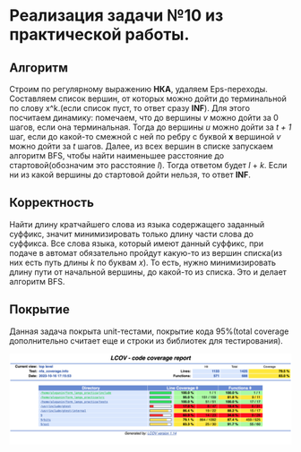# Реализация задачи №10 из практической работы. 
## Алгоритм 
Строим по регулярному выражению **НКА**, удаляем Eps-переходы. Составляем список вершин, от которых можно дойти до терминальной по слову x^k.(если список пуст, то ответ сразу **INF**). Для этого посчитаем динамику: помечаем, что до вершины _v_ можно дойти за 0 шагов, если она терминальная. Тогда до вершины _u_ можно дойти за _t + 1_ шаг, если до какой-то смежной с ней по ребру с буквой **x** вершиной _v_ можно дойти за _t_ шагов. Далее, из всех вершин в списке запускаем алгоритм BFS, чтобы найти наименьшее расстояние до стартовой(обозначим это расстояние _l_). Тогда ответом будет _l_ + _k_. Если ни из какой вершины до стартовой дойти нельзя, то ответ **INF**.

## Корректность
Найти длину кратчайшего слова из языка содержащего заданный суффикс, значит минимизировать только длину части слова до суффикса. Все слова языка, который имеют данный суффикс, при подаче в автомат обязательно пройдут какую-то из вершин списка(из них есть путь длины _k_ по буквам _x_). То есть, нужно минимизировать длину пути от начальной вершины, до какой-то из списка. Это и делает алгоритм BFS. 

## Покрытие
Данная задача покрыта unit-тестами, покрытие кода 95%(total coverage дополнительно считает еще и строки из библиотек для тестирования).



![My Image](result.png)
